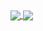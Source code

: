 <!--
**falcaoeltrico/falcaoeltrico** is a ✨ _special_ ✨ repository because its `README.md` (this file) appears on your GitHub profile.

Here are some ideas to get you started:

- 🔭 I’m currently working on ...
- 🌱 I’m currently learning ...
- 👯 I’m looking to collaborate on ...
- 🤔 I’m looking for help with ...
- 💬 Ask me about ...
- 📫 How to reach me: ...
- 😄 Pronouns: ...
- ⚡ Fun fact: ...
-->

<!-- [![Readme Card](https://github-readme-stats.vercel.app/api/pin/?username=anuraghazra&repo=github-readme-stats)](https://github.com/anuraghazra/github-readme-stats)
-->

<a href="https://github.com/falcaoeltrico">
  <img align="center" src="https://github-readme-stats.vercel.app/api?username=falcaoeltrico&hide=contribs,prs,issues&show_icons=true&theme=tokyonight" />
</a>
<a href="https://github.com/falcaoeltrico">
  <img align="center" src="https://github-readme-stats.vercel.app/api/top-langs/?username=falcaoeltrico&layout=compact&show_icons=true&theme=tokyonight" />
</a>
